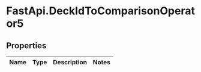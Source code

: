 # FastApi.DeckIdToComparisonOperator5

## Properties
Name | Type | Description | Notes
------------ | ------------- | ------------- | -------------
